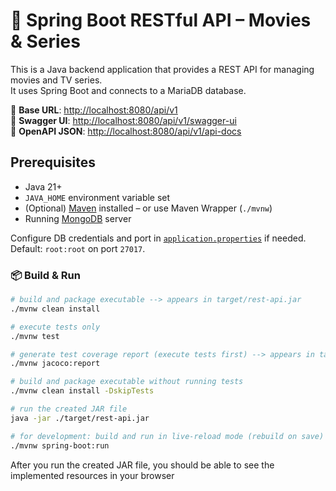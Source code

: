 # 🎯 Spring Boot RESTful API – Movies & Series

This is a Java backend application that provides a REST API for managing movies and TV series.  
It uses Spring Boot and connects to a MariaDB database.

📍 **Base URL**: [http://localhost:8080/api/v1](http://localhost:8080/api/v1)  
📘 **Swagger UI**: [http://localhost:8080/api/v1/swagger-ui](http://localhost:8080/api/v1/swagger-ui)  
📄 **OpenAPI JSON**: [http://localhost:8080/api/v1/api-docs](http://localhost:8080/api/v1/api-docs)


## Prerequisites

- Java 21+
- `JAVA_HOME` environment variable set
- (Optional) [Maven](https://maven.apache.org/) installed – or use Maven Wrapper (`./mvnw`)
- Running [MongoDB](https://www.mongodb.com) server  

Configure DB credentials and port in [`application.properties`](src/main/resources/application.properties) if needed.  
Default: `root:root` on port `27017`.

### 📦 Build & Run

```bash
# build and package executable --> appears in target/rest-api.jar
./mvnw clean install

# execute tests only
./mvnw test

# generate test coverage report (execute tests first) --> appears in target/site/jacoco/index.html
./mvnw jacoco:report

# build and package executable without running tests
./mvnw clean install -DskipTests

# run the created JAR file
java -jar ./target/rest-api.jar

# for development: build and run in live-reload mode (rebuild on save)
./mvnw spring-boot:run
```

After you run the created JAR file, you should be able to see the implemented resources in your browser
